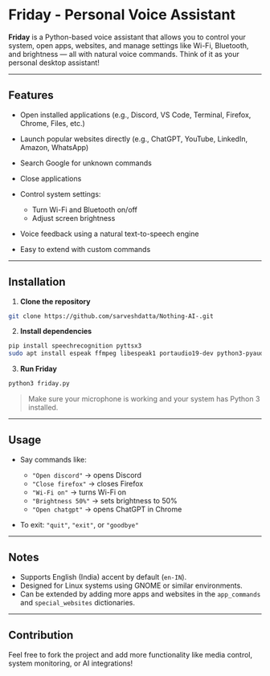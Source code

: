# Friday - Personal Voice Assistant

**Friday** is a Python-based voice assistant that allows you to control your system, open apps, websites, and manage settings like Wi-Fi, Bluetooth, and brightness — all with natural voice commands. Think of it as your personal desktop assistant!

---

## Features

* Open installed applications (e.g., Discord, VS Code, Terminal, Firefox, Chrome, Files, etc.)
* Launch popular websites directly (e.g., ChatGPT, YouTube, LinkedIn, Amazon, WhatsApp)
* Search Google for unknown commands
* Close applications
* Control system settings:

  * Turn Wi-Fi and Bluetooth on/off
  * Adjust screen brightness
* Voice feedback using a natural text-to-speech engine
* Easy to extend with custom commands

---

## Installation

1. **Clone the repository**

```bash
git clone https://github.com/sarveshdatta/Nothing-AI-.git
```

2. **Install dependencies**

```bash
pip install speechrecognition pyttsx3
sudo apt install espeak ffmpeg libespeak1 portaudio19-dev python3-pyaudio
```

3. **Run Friday**

```bash
python3 friday.py
```

> Make sure your microphone is working and your system has Python 3 installed.

---

## Usage

* Say commands like:

  * `"Open discord"` → opens Discord
  * `"Close firefox"` → closes Firefox
  * `"Wi-Fi on"` → turns Wi-Fi on
  * `"Brightness 50%"` → sets brightness to 50%
  * `"Open chatgpt"` → opens ChatGPT in Chrome

* To exit: `"quit"`, `"exit"`, or `"goodbye"`

---

## Notes

* Supports English (India) accent by default (`en-IN`).
* Designed for Linux systems using GNOME or similar environments.
* Can be extended by adding more apps and websites in the `app_commands` and `special_websites` dictionaries.

---

## Contribution

Feel free to fork the project and add more functionality like media control, system monitoring, or AI integrations!

